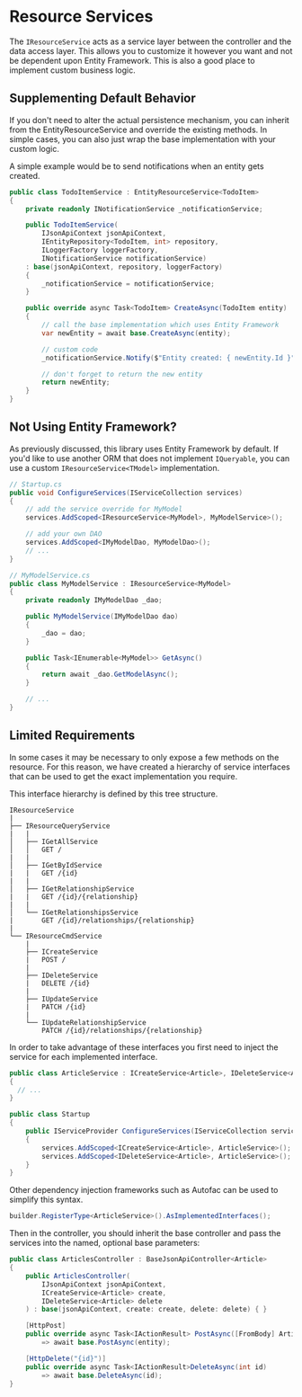# Resource Services

The `IResourceService` acts as a service layer between the controller and the data access layer. 
This allows you to customize it however you want and not be dependent upon Entity Framework. 
This is also a good place to implement custom business logic.

## Supplementing Default Behavior
If you don't need to alter the actual persistence mechanism, you can inherit from the EntityResourceService<TModel> and override the existing methods. 
In simple cases, you can also just wrap the base implementation with your custom logic.

A simple example would be to send notifications when an entity gets created.

```c#
public class TodoItemService : EntityResourceService<TodoItem> 
{
    private readonly INotificationService _notificationService;

    public TodoItemService(
        IJsonApiContext jsonApiContext,
        IEntityRepository<TodoItem, int> repository,
        ILoggerFactory loggerFactory,
        INotificationService notificationService) 
    : base(jsonApiContext, repository, loggerFactory)
    {
        _notificationService = notificationService;
    }

    public override async Task<TodoItem> CreateAsync(TodoItem entity)
    {
        // call the base implementation which uses Entity Framework
        var newEntity = await base.CreateAsync(entity);

        // custom code
        _notificationService.Notify($"Entity created: { newEntity.Id }");

        // don't forget to return the new entity
        return newEntity;
    }
}
```
        
## Not Using Entity Framework?

As previously discussed, this library uses Entity Framework by default. 
If you'd like to use another ORM that does not implement `IQueryable`, you can use a custom `IResourceService<TModel>` implementation.

```c#
// Startup.cs
public void ConfigureServices(IServiceCollection services)
{
    // add the service override for MyModel
    services.AddScoped<IResourceService<MyModel>, MyModelService>();

    // add your own DAO
    services.AddScoped<IMyModelDao, MyModelDao>();
    // ...
}

// MyModelService.cs
public class MyModelService : IResourceService<MyModel>
{
    private readonly IMyModelDao _dao;

    public MyModelService(IMyModelDao dao)
    { 
        _dao = dao;
    } 

    public Task<IEnumerable<MyModel>> GetAsync()
    {
        return await _dao.GetModelAsync();
    }

    // ...
}
```
        
## Limited Requirements

In some cases it may be necessary to only expose a few methods on the resource. For this reason, we have created a hierarchy of service interfaces that can be used to get the exact implementation you require.

This interface hierarchy is defined by this tree structure.

```
IResourceService
|
├── IResourceQueryService
|   |
│   ├── IGetAllService
│   │   GET /
|   |
│   ├── IGetByIdService
|   |   GET /{id}
|   |
│   ├── IGetRelationshipService
|   |   GET /{id}/{relationship}
|   |
│   └── IGetRelationshipsService
|       GET /{id}/relationships/{relationship}
|
└── IResourceCmdService
    |
    ├── ICreateService
    |   POST /
    |
    ├── IDeleteService
    |   DELETE /{id}
    |
    ├── IUpdateService
    |   PATCH /{id}
    |
    └── IUpdateRelationshipService
        PATCH /{id}/relationships/{relationship}
```
                
In order to take advantage of these interfaces you first need to inject the service for each implemented interface.

```c#
public class ArticleService : ICreateService<Article>, IDeleteService<Article> 
{
  // ...
}

public class Startup 
{
    public IServiceProvider ConfigureServices(IServiceCollection services) 
    {
        services.AddScoped<ICreateService<Article>, ArticleService>();
        services.AddScoped<IDeleteService<Article>, ArticleService>();
    }
}
```
        
Other dependency injection frameworks such as Autofac can be used to simplify this syntax.

```c#
builder.RegisterType<ArticleService>().AsImplementedInterfaces();
```
  
Then in the controller, you should inherit the base controller and pass the services into the named, optional base parameters:

```c#
public class ArticlesController : BaseJsonApiController<Article> 
{
    public ArticlesController(
        IJsonApiContext jsonApiContext, 
        ICreateService<Article> create,
        IDeleteService<Article> delete
    ) : base(jsonApiContext, create: create, delete: delete) { }

    [HttpPost]
    public override async Task<IActionResult> PostAsync([FromBody] Article entity) 
        => await base.PostAsync(entity);

    [HttpDelete("{id}")]
    public override async Task<IActionResult>DeleteAsync(int id) 
        => await base.DeleteAsync(id);
}
```